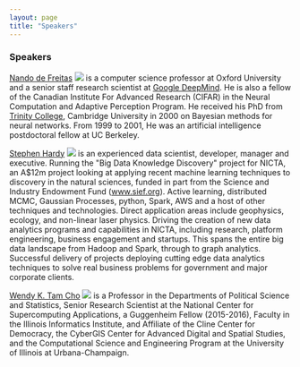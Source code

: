```yaml
---
layout: page
title: "Speakers"
---
```


### Speakers

[Nando de Freitas](http://www.cs.ubc.ca/~nando/)
<img src="http://www.cs.ubc.ca/~nando/photos/nandoParis2.JPG" class="speaker-left">
is a computer science professor at Oxford University and a senior staff research scientist at [Google DeepMind](http://deepmind.com). He is also a fellow of the Canadian Institute For Advanced Research (CIFAR) in the Neural Computation and Adaptive Perception Program. He received his PhD from [Trinity College](http://www.trin.cam.ac.uk), Cambridge University in 2000 on Bayesian methods for neural networks. From 1999 to 2001, He was an artificial intelligence postdoctoral fellow at UC Berkeley. 


[Stephen Hardy](https://www.linkedin.com/pub/stephen-hardy/1/43/4ba)
<img src="https://media.licdn.com/mpr/mpr/shrinknp_400_400/p/3/000/0b4/276/3bc151d.jpg" class="speaker-right">
is an experienced data scientist, developer, manager and executive. Running the "Big Data Knowledge Discovery" project for NICTA, an A$12m project looking at applying recent machine learning techniques to discovery in the natural sciences, funded in part from the Science and Industry Endowment Fund (www.sief.org). Active learning, distributed MCMC, Gaussian Processes, python, Spark, AWS and a host of other techniques and technologies. Direct application areas include geophysics, ecology, and non-linear laser physics.
Driving the creation of new data analytics programs and capabilities in NICTA, including research, platform engineering, business engagement and startups. This spans the entire big data landscape from Hadoop and Spark, through to graph analytics.
Successful delivery of projects deploying cutting edge data analytics techniques to solve real business problems for government and major corporate clients.

[Wendy K. Tam Cho](http://cho.pol.illinois.edu/wendy/)
<img src="https://apps.atlas.illinois.edu/CVStorage/images/users/wendycho" class="speaker-left">
is a Professor in the Departments of Political Science and Statistics, Senior Research Scientist at the National Center for Supercomputing Applications, a Guggenheim Fellow (2015-2016), Faculty in the Illinois Informatics Institute, and Affiliate of the Cline Center for Democracy, the CyberGIS Center for Advanced Digital and Spatial Studies, and the Computational Science and Engineering Program at the University of Illinois at Urbana-Champaign.
